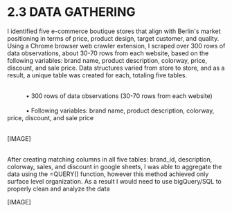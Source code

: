 # 2.3 DATA GATHERING

I identified five e-commerce boutique stores that align with Berlin's market positioning in terms of price, product design, target customer, and quality. Using a Chrome browser web crawler extension, I scraped over 300 rows of data observations, about 30-70 rows from each website, based on the following variables: brand name, product description, colorway, price, discount, and sale price. Data structures varied from store to store, and as a result, a unique table was created for each, totaling five tables. <br></br>

           • 300 rows of data observations (30-70 rows from each website) <br></br>
           • Following variables: brand name, product description, colorway, price, discount, and sale price <br></br>

[IMAGE]<br></br>

After creating matching columns in all five tables: brand_id, description, colorway, sales, and discount in google sheets, I was able to aggregate the data using the =QUERY() function, however this method achieved only surface level organization. As a result I would need to use bigQuery/SQL to properly clean and analyze the data

[IMAGE]<br></br>
